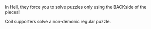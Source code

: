 In Hell, they force you to solve puzzles only using the BACKside of the pieces!

Coil supporters solve a non-demonic regular puzzle.